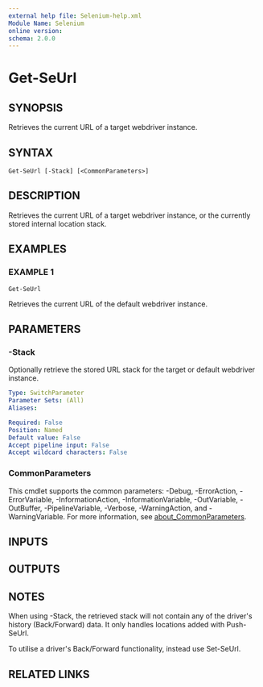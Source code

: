 ```yaml
---
external help file: Selenium-help.xml
Module Name: Selenium
online version:
schema: 2.0.0
---
```


# Get-SeUrl

## SYNOPSIS
Retrieves the current URL of a target webdriver instance.

## SYNTAX

```
Get-SeUrl [-Stack] [<CommonParameters>]
```

## DESCRIPTION
Retrieves the current URL of a target webdriver instance, or the currently
stored internal location stack.

## EXAMPLES

### EXAMPLE 1
```
Get-SeUrl
```

Retrieves the current URL of the default webdriver instance.

## PARAMETERS

### -Stack
Optionally retrieve the stored URL stack for the target or default
webdriver instance.

```yaml
Type: SwitchParameter
Parameter Sets: (All)
Aliases:

Required: False
Position: Named
Default value: False
Accept pipeline input: False
Accept wildcard characters: False
```

### CommonParameters
This cmdlet supports the common parameters: -Debug, -ErrorAction, -ErrorVariable, -InformationAction, -InformationVariable, -OutVariable, -OutBuffer, -PipelineVariable, -Verbose, -WarningAction, and -WarningVariable. For more information, see [about_CommonParameters](http://go.microsoft.com/fwlink/?LinkID=113216).

## INPUTS

## OUTPUTS

## NOTES
When using -Stack, the retrieved stack will not contain any of the driver's
history (Back/Forward) data.
It only handles locations added with
Push-SeUrl.

To utilise a driver's Back/Forward functionality, instead use Set-SeUrl.

## RELATED LINKS
